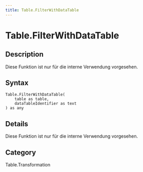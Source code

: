 ```yaml
---
title: Table.FilterWithDataTable
---
```


# Table.FilterWithDataTable


## Description

Diese Funktion ist nur für die interne Verwendung vorgesehen.


## Syntax

```powerquery
Table.FilterWithDataTable(
    table as table,
    dataTableIdentifier as text
) as any
```


## Details

Diese Funktion ist nur für die interne Verwendung vorgesehen.



## Category
Table.Transformation
